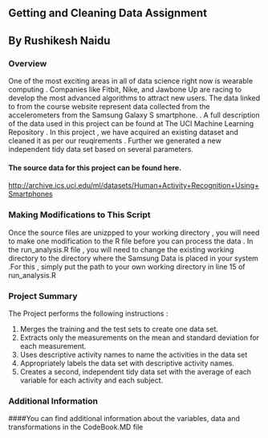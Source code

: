 ## Getting and Cleaning Data Assignment 
## By Rushikesh Naidu

### Overview

One of the most exciting areas in all of data science right now is wearable computing . Companies like Fitbit, Nike, and Jawbone Up are racing to develop the most advanced algorithms to attract new users. The data linked to from the course website represent data collected from the accelerometers from the Samsung Galaxy S smartphone. . A full description of the data used in this project can be found at The UCI Machine Learning Repository . In this project , we have acquired an existing dataset and cleaned it as per our reuqirements . Further we generated a new independent tidy data set based on several parameters.

#### The source data for this project can be found here.
http://archive.ics.uci.edu/ml/datasets/Human+Activity+Recognition+Using+Smartphones


### Making Modifications to This Script

Once the source files are unizpped to your working directory , you will need to make one modification to the R file before you can process the data . In the run_analysis.R file , you will need to change the existing working directory to the directory where the Samsung Data is placed in your system .For this , simply put the path to your own working directory in line 15 of run_analysis.R

### Project Summary

The Project performs the following instructions : 

1. Merges the training and the test sets to create one data set. 
2. Extracts only the measurements on the mean and standard deviation for each measurement. 
3. Uses descriptive activity names to name the activities in the data set
4. Appropriately labels the data set with descriptive activity names. 
5. Creates a second, independent tidy data set with the average of each variable for each activity and each subject.

### Additional Information

####You can find additional information about the variables, data and transformations in the CodeBook.MD file
